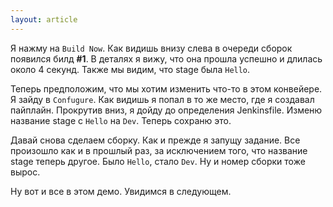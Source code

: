 ```yaml
---
layout: article
---
```

Я нажму на `Build Now`. Как видишь внизу слева в очереди сборок появился билд **#1**. В деталях я вижу, что она прошла успешно и длилась около 4 секунд. Также мы видим, что stage была `Hello`.

Теперь предположим, что мы хотим изменить что-то в этом конвейере. Я зайду в `Confugure`. Как видишь я попал в то же место, где я создавал пайплайн. Прокрутив вниз, я дойду до определения Jenkinsfile. Изменю название stage c `Hello` на `Dev`. Теперь сохраню это.

Давай снова сделаем сборку. Как и прежде я запущу задание. Все произошло как и в прошлый раз, за исключением того, что название stage теперь другое. Было `Hello`, стало `Dev`. Ну и номер сборки тоже вырос.

Ну вот и все в этом демо. Увидимся в следующем.
